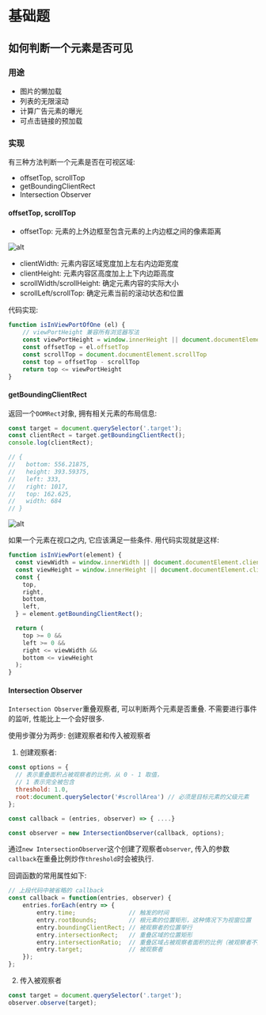 # 基础题

## 如何判断一个元素是否可见

### 用途

- 图片的懒加载
- 列表的无限滚动
- 计算广告元素的曝光
- 可点击链接的预加载

### 实现

有三种方法判断一个元素是否在可视区域:

- offsetTop, scrollTop
- getBoundingClientRect
- Intersection Observer

#### offsetTop, scrollTop

- offsetTop: 元素的上外边框至包含元素的上内边框之间的像素距离

![alt](https://static.vue-js.com/b4b63ca0-8a54-11eb-85f6-6fac77c0c9b3.png)

- clientWidth: 元素内容区域宽度加上左右内边距宽度
- clientHeight: 元素内容区高度加上上下内边距高度
- scrollWidth/scrollHeight: 确定元素内容的实际大小
- scrollLeft/scrollTop: 确定元素当前的滚动状态和位置

代码实现:

```js
function isInViewPortOfOne (el) {
    // viewPortHeight 兼容所有浏览器写法
    const viewPortHeight = window.innerHeight || document.documentElement.clientHeight || document.body.clientHeight 
    const offsetTop = el.offsetTop
    const scrollTop = document.documentElement.scrollTop
    const top = offsetTop - scrollTop
    return top <= viewPortHeight
}
```

#### getBoundingClientRect

返回一个`DOMRect`对象, 拥有相关元素的布局信息:

```js
const target = document.querySelector('.target');
const clientRect = target.getBoundingClientRect();
console.log(clientRect);

// {
//   bottom: 556.21875,
//   height: 393.59375,
//   left: 333,
//   right: 1017,
//   top: 162.625,
//   width: 684
// }
```

![alt](https://static.vue-js.com/e34ac5d0-8a05-11eb-85f6-6fac77c0c9b3.png)

如果一个元素在视口之内, 它应该满足一些条件. 用代码实现就是这样:

```js
function isInViewPort(element) {
  const viewWidth = window.innerWidth || document.documentElement.clientWidth;
  const viewHeight = window.innerHeight || document.documentElement.clientHeight;
  const {
    top,
    right,
    bottom,
    left,
  } = element.getBoundingClientRect();

  return (
    top >= 0 &&
    left >= 0 &&
    right <= viewWidth &&
    bottom <= viewHeight
  );
}
```

#### Intersection Observer

`Intersection Observer`重叠观察者, 可以判断两个元素是否重叠. 不需要进行事件的监听, 性能比上一个会好很多.

使用步骤分为两步: 创建观察者和传入被观察者

1. 创建观察者:

```js
const options = {
  // 表示重叠面积占被观察者的比例，从 0 - 1 取值，
  // 1 表示完全被包含
  threshold: 1.0, 
  root:document.querySelector('#scrollArea') // 必须是目标元素的父级元素
};

const callback = (entries, observer) => { ....}

const observer = new IntersectionObserver(callback, options);
```

通过`new IntersectionObserver`这个创建了观察者`observer`, 传入的参数`callback`在重叠比例炒作`threshold`时会被执行.

回调函数的常用属性如下:

```js
// 上段代码中被省略的 callback
const callback = function(entries, observer) { 
    entries.forEach(entry => {
        entry.time;               // 触发的时间
        entry.rootBounds;         // 根元素的位置矩形，这种情况下为视窗位置
        entry.boundingClientRect; // 被观察者的位置举行
        entry.intersectionRect;   // 重叠区域的位置矩形
        entry.intersectionRatio;  // 重叠区域占被观察者面积的比例（被观察者不是矩形时也按照矩形计算）
        entry.target;             // 被观察者
    });
};
```

2. 传入被观察者

```js
const target = document.querySelector('.target');
observer.observe(target);
```

